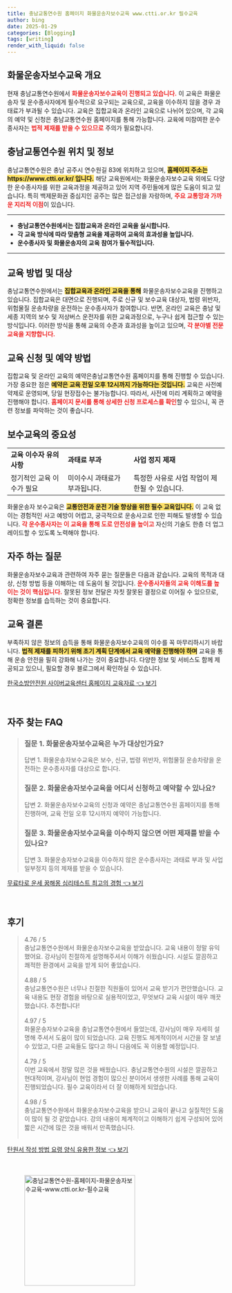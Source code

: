 ```yaml
---
title: 충남교통연수원 홈페이지 화물운송자보수교육 www.ctti.or.kr 필수교육
author: bing
date: 2025-01-29
categories: [Blogging]
tags: [writing]
render_with_liquid: false
---
```



<h2 id='화물운송자보수교육_개요'>화물운송자보수교육 개요</h2>

<p>현재 충남교통연수원에서 <b><span style="color: #ee2323;">화물운송자보수교육이 진행되고 있습니다.</span></b> 이 교육은 화물운송자 및 운수종사자에게 필수적으로 요구되는 교육으로, 교육을 이수하지 않을 경우 과태료가 부과될 수 있습니다. 교육은 집합교육과 온라인 교육으로 나뉘어 있으며, 각 교육의 예약 및 신청은 충남교통연수원 홈페이지를 통해 가능합니다. 교육에 미참여한 운수종사자는 <b><span style="color: #ee2323;">법적 제재를 받을 수 있으므로</span></b> 주의가 필요합니다.</p>

<h2 id='충남교통연수원_위치'>충남교통연수원 위치 및 정보</h2>

<p>충남교통연수원은 충남 공주시 연수원길 83에 위치하고 있으며, <b><span style="background-color: #ffe066;">홈페이지 주소는 https://www.ctti.or.kr/ 입니다.</span></b> 해당 교육원에서는 화물운송자보수교육 외에도 다양한 운수종사자를 위한 교육과정을 제공하고 있어 지역 주민들에게 많은 도움이 되고 있습니다. 특히 백제문화권 중심지인 공주는 많은 접근성을 자랑하며, <b><span style="color: #ee2323;">주요 교통망과 가까운 지리적 이점</span></b>이 있습니다.</p>

<hr />

<ul>
    <li><b>충남교통연수원에서는 집합교육과 온라인 교육을 실시합니다.</b></li>
    <li><b>각 교육 방식에 따라 맞춤형 교육을 제공하여 교육의 효과성을 높입니다.</b></li>
    <li><b>운수종사자 및 화물운송자의 교육 참여가 필수적입니다.</b></li>
</ul>

<hr />

<h2 id='교육_방법_및_대상'>교육 방법 및 대상</h2>

<p>충남교통연수원에서는 <b><span style="background-color: #ffe066;">집합교육과 온라인 교육을 통해</span></b> 화물운송자보수교육을 진행하고 있습니다. 집합교육은 대면으로 진행되며, 주로 신규 및 보수교육 대상자, 법령 위반자, 위험물질 운송차량을 운전하는 운수종사자가 참여합니다. 반면, 온라인 교육은 충남 및 세종 지역의 보수 및 저상버스 운전자를 위한 교육과정으로, 누구나 쉽게 접근할 수 있는 방식입니다. 이러한 방식을 통해 교육의 수준과 효과성을 높이고 있으며, <b><span style="color: #ee2323;">각 분야별 전문 교육을 지향합니다.</span></b></p>

<h2 id='교육_신청_및_예약'>교육 신청 및 예약 방법</h2>

<p>집합교육 및 온라인 교육의 예약은충남교통연수원 홈페이지를 통해 진행할 수 있습니다. 가장 중요한 점은 <b><span style="background-color: #ffe066;">예약은 교육 전일 오후 12시까지 가능하다는 것입니다.</span></b> 교육은 사전예약제로 운영되며, 당일 현장접수는 불가능합니다. 따라서, 사전에 미리 계획하고 예약을 진행해야 합니다. <b><span style="color: #ee2323;">홈페이지 문서를 통해 상세한 신청 프로세스를 확인</span></b>할 수 있으니, 꼭 관련 정보를 파악하는 것이 좋습니다.</p>

<h2 id='보수교육_중요성'>보수교육의 중요성</h2>

<table>
    <tr>
        <td><b>교육 이수자 유의 사항</b></td>
        <td><b>과태료 부과</b></td>
        <td><b>사업 정지 제재</b></td>
    </tr>
    <tr>
        <td>정기적인 교육 이수가 필요</td>
        <td>미이수시 과태료가 부과됩니다.</td>
        <td>특정한 사유로 사업 작업이 제한될 수 있습니다.</td>
    </tr>
</table>

<p>화물운송자 보수교육은 <b><span style="background-color: #ffe066;">교통안전과 운전 기술 향상을 위한 필수 교육입니다.</span></b> 이 교육 없이는 경험적인 사고 예방이 어렵고, 궁극적으로 운송사고로 인한 피해도 발생할 수 있습니다. <b><span style="color: #ee2323;">각 운수종사자는 이 교육을 통해 도로 안전성을 높이고</span></b> 자신의 기술도 한층 더 업그레이드할 수 있도록 노력해야 합니다.</p>

<h2 id='자주하는_질문'>자주 하는 질문</h2>

<p>화물운송자보수교육과 관련하여 자주 묻는 질문들은 다음과 같습니다. 교육의 목적과 대상, 신청 방법 등을 이해하는 데 도움이 될 것입니다. <b><span style="color: #ee2323;">운수종사자들의 교육 이해도를 높이는 것이 핵심입니다.</span></b> 잘못된 정보 전달은 자칫 잘못된 결정으로 이어질 수 있으므로, 정확한 정보를 습득하는 것이 중요합니다.</p>

<h2 id='교육_결론'>교육 결론</h2>

<p>부족하지 않은 정보의 습득을 통해 화물운송자보수교육의 이수를 꼭 마무리하시기 바랍니다. <b><span style="background-color: #ffe066;">법적 제재를 피하기 위해 초기 계획 단계에서 교육 예약을 진행해야 하며</span></b> 교육을 통해 운송 안전을 필히 강화해 나가는 것이 중요합니다. 다양한 정보 및 서비스도 함께 제공되고 있으니, 필요할 경우 블로그에서 확인하실 수 있습니다.</p>


<p><a class="click-button" title="한국소방안전원 사이버교육센터 홈페이지 교육자료" href="https://yellowplanner.github.io/posts/%ED%95%9C%EA%B5%AD%EC%86%8C%EB%B0%A9%EC%95%88%EC%A0%84%EC%9B%90-%EC%82%AC%EC%9D%B4%EB%B2%84%EA%B5%90%EC%9C%A1%EC%84%BC%ED%84%B0-%ED%99%88%ED%8E%98%EC%9D%B4%EC%A7%80-%EA%B5%90%EC%9C%A1%EC%9E%90%EB%A3%8C/" rel="dofollow">한국소방안전원 사이버교육센터 홈페이지 교육자료 👈 보기</a></p><br>
<h2 id='자주_찾는_FAQ'>자주 찾는 FAQ</h2>
<div itemscope="" itemtype="https://schema.org/FAQPage">
<blockquote>
<div itemscope="" itemprop="mainEntity" itemtype="https://schema.org/Question">
<h3 itemprop="name">질문 1. 화물운송자보수교육은 누가 대상인가요?</h3>
<div itemscope="" itemprop="acceptedAnswer" itemtype="https://schema.org/Answer">
<span itemprop="text">
<p>답변 1. 화물운송자보수교육은 보수, 신규, 법령 위반자, 위험물질 운송차량을 운전하는 운수종사자를 대상으로 합니다.</p>
</span>
</div>
</div>
<div itemscope="" itemprop="mainEntity" itemtype="https://schema.org/Question">
<h3 itemprop="name">질문 2. 화물운송자보수교육을 어디서 신청하고 예약할 수 있나요?</h3>
<div itemscope="" itemprop="acceptedAnswer" itemtype="https://schema.org/Answer">
<span itemprop="text">
<p>답변 2. 화물운송자보수교육의 신청과 예약은 충남교통연수원 홈페이지를 통해 진행하며, 교육 전일 오후 12시까지 예약이 가능합니다.</p>
</span>
</div>
</div>
<div itemscope="" itemprop="mainEntity" itemtype="https://schema.org/Question">
<h3 itemprop="name">질문 3. 화물운송자보수교육을 이수하지 않으면 어떤 제재를 받을 수 있나요?</h3>
<div itemscope="" itemprop="acceptedAnswer" itemtype="https://schema.org/Answer">
<span itemprop="text">
<p>답변 3. 화물운송자보수교육을 이수하지 않은 운수종사자는 과태료 부과 및 사업 일부정지 등의 제재를 받을 수 있습니다.</p>
</span>
</div>
</div>
</blockquote>
</div>
<p><a class="click-button" title="무료타로 운세 꿈해몽 심리테스트 최고의 경험" href="https://yellowplanner.github.io/posts/%EB%AC%B4%EB%A3%8C%ED%83%80%EB%A1%9C-%EC%9A%B4%EC%84%B8-%EA%BF%88%ED%95%B4%EB%AA%BD-%EC%8B%AC%EB%A6%AC%ED%85%8C%EC%8A%A4%ED%8A%B8-%EC%B5%9C%EA%B3%A0%EC%9D%98-%EA%B2%BD%ED%97%98/" rel="dofollow">무료타로 운세 꿈해몽 심리테스트 최고의 경험 👈 보기</a></p><br>
<h2 id='후기'>후기</h2>
<div itemscope itemtype="https://schema.org/Product">
  <blockquote>
  <div itemprop="review" itemscope itemtype="https://schema.org/Review">
      <div itemprop="reviewRating" itemscope itemtype="https://schema.org/Rating"> <span itemprop="ratingValue">4.76</span> / <span itemprop="bestRating">5</span> </div>
      <span itemprop="reviewBody">충남교통연수원에서 화물운송자보수교육을 받았습니다. 교육 내용이 정말 유익했어요. 강사님이 친절하게 설명해주셔서 이해가 쉬웠습니다. 시설도 깔끔하고 쾌적한 환경에서 교육을 받게 되어 좋았습니다.</span>
  </div>
  <br>
  <div itemprop="review" itemscope itemtype="https://schema.org/Review">
      <div itemprop="reviewRating" itemscope itemtype="https://schema.org/Rating"> <span itemprop="ratingValue">4.88</span> / <span itemprop="bestRating">5</span> </div>
      <span itemprop="reviewBody">충남교통연수원은 너무나 친절한 직원들이 있어서 교육 받기가 편안했습니다. 교육 내용도 현장 경험을 바탕으로 실용적이었고, 무엇보다 교육 시설이 매우 깨끗했습니다. 추천합니다!</span>
  </div>
  <br>
  <div itemprop="review" itemscope itemtype="https://schema.org/Review">
      <div itemprop="reviewRating" itemscope itemtype="https://schema.org/Rating"> <span itemprop="ratingValue">4.97</span> / <span itemprop="bestRating">5</span> </div>
      <span itemprop="reviewBody">화물운송자보수교육을 충남교통연수원에서 들었는데, 강사님이 매우 자세히 설명해 주셔서 도움이 많이 되었습니다. 교육 진행도 체계적이어서 시간을 잘 보낼 수 있었고, 다른 교육들도 많다고 하니 다음에도 꼭 이용할 예정입니다.</span>
  </div>
  <br>
  <div itemprop="review" itemscope itemtype="https://schema.org/Review">
      <div itemprop="reviewRating" itemscope itemtype="https://schema.org/Rating"> <span itemprop="ratingValue">4.79</span> / <span itemprop="bestRating">5</span> </div>
      <span itemprop="reviewBody">이번 교육에서 정말 많은 것을 배웠습니다. 충남교통연수원의 시설은 깔끔하고 현대적이며, 강사님이 현업 경험이 많으신 분이어서 생생한 사례를 통해 교육이 진행되었습니다. 필수 교육이라서 더 잘 이해하게 되었습니다.</span>
  </div>
  <br>
  <div itemprop="review" itemscope itemtype="https://schema.org/Review">
      <div itemprop="reviewRating" itemscope itemtype="https://schema.org/Rating"> <span itemprop="ratingValue">4.98</span> / <span itemprop="bestRating">5</span> </div>
      <span itemprop="reviewBody">충남교통연수원에서 화물운송자보수교육을 받으니 교육이 끝나고 실질적인 도움이 많이 될 것 같았습니다. 강의 내용이 체계적이고 이해하기 쉽게 구성되어 있어 짧은 시간에 많은 것을 배워서 만족했습니다.</span>
  </div>
  <br>
</blockquote>
</div>
<p><a class="click-button" title="탄원서 작성 방법 요령 양식 유용한 정보" href="https://yellowplanner.github.io/posts/%ED%83%84%EC%9B%90%EC%84%9C-%EC%9E%91%EC%84%B1-%EB%B0%A9%EB%B2%95-%EC%9A%94%EB%A0%B9-%EC%96%91%EC%8B%9D-%EC%9C%A0%EC%9A%A9%ED%95%9C-%EC%A0%95%EB%B3%B4/" rel="dofollow">탄원서 작성 방법 요령 양식 유용한 정보 👈 보기</a></p><br>
<figure class="image"><img src="https://yellowplanner.github.io/assets/img/thumbnail/충남교통연수원-홈페이지-화물운송자보수교육-www.ctti.or.kr-필수교육.webp" alt="충남교통연수원-홈페이지-화물운송자보수교육-www.ctti.or.kr-필수교육" width="256" height="256"></figure>